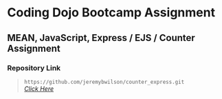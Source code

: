 # Coding Dojo Bootcamp Assignment
## MEAN, JavaScript, Express / EJS / Counter Assignment

### Repository Link

> ``` https://github.com/jeremybwilson/counter_express.git ```<br>
> _[Click Here](https://github.com/jeremybwilson/counter_express.git)_
